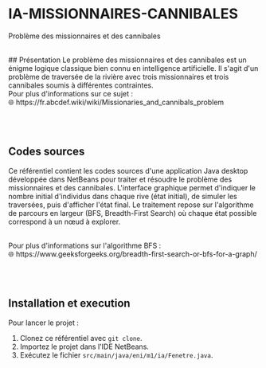 # IA-MISSIONNAIRES-CANNIBALES
Problème des missionnaires et des cannibales

<br>
## Présentation
Le problème des missionnaires et des cannibales est un énigme logique classique bien connu en intelligence artificielle. Il s'agit d'un problème de traversée de la rivière avec trois missionnaires et trois cannibales soumis à différentes contraintes.

<br>
Pour plus d'informations sur ce sujet : <br>
🌐 https://fr.abcdef.wiki/wiki/Missionaries_and_cannibals_problem

<br><br>
## Codes sources
Ce référentiel contient les codes sources d'une application Java desktop développée dans NetBeans pour traiter et résoudre le problème des missionnaires et des cannibales.
L'interface graphique permet d'indiquer le nombre initial d'individus dans chaque rive (état initial), de simuler les traversées, puis d'afficher l'état final.
Le traitement repose sur l'algorithme de parcours en largeur (BFS, Breadth-First Search) où chaque état possible correspond à un nœud à explorer.

<br>
Pour plus d'informations sur l'algorithme BFS : <br>
🌐 https://www.geeksforgeeks.org/breadth-first-search-or-bfs-for-a-graph/

<br><br>
## Installation et execution
Pour lancer le projet :
1. Clonez ce référentiel avec `git clone`.
2. Importez le projet dans l'IDE NetBeans.
3. Exécutez le fichier `src/main/java/eni/m1/ia/Fenetre.java`.
